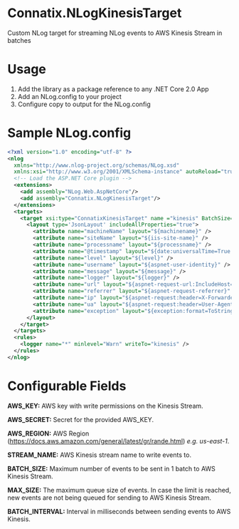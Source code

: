 # Connatix.NLogKinesisTarget

Custom NLog target for streaming NLog events to AWS Kinesis Stream in batches

# Usage

1. Add the library as a package reference to any .NET Core 2.0 App
2. Add an NLog.config to your project
3. Configure copy to output for the NLog.config

  <ItemGroup>
    <None Include="NLog.config" CopyToOutputDirectory="Always">
    </None>
  </ItemGroup>
  
# Sample NLog.config

```xml
<?xml version="1.0" encoding="utf-8" ?>
<nlog 
  xmlns="http://www.nlog-project.org/schemas/NLog.xsd" 
  xmlns:xsi="http://www.w3.org/2001/XMLSchema-instance" autoReload="true" throwExceptions="true" internalLogLevel="Off" internalLogFile="nlog-internal.log">
  <!-- Load the ASP.NET Core plugin -->
  <extensions>
    <add assembly="NLog.Web.AspNetCore"/>
    <add assembly="Connatix.NLogKinesisTarget"/>
  </extensions>
  <targets>
    <target xsi:type="ConnatixKinesisTarget" name ="kinesis" BatchSize="<BATCH_SIZE>" MaxSize="<MAX_SIZE>" BatchInterval="<BATCH_INTERVAL>" AwsKey="<AWS_KEY>" AwsSecret="<AWS_SECRET>" AwsRegion="<AWS_REGION>" Stream="<STREAM_NAME>">
      <layout type='JsonLayout' includeAllProperties="true">
        <attribute name="machineName" layout="${machinename}" />
        <attribute name="siteName" layout="${iis-site-name}" />
        <attribute name="processname" layout="${processname}" />
        <attribute name="@timestamp" layout="${date:universalTime=True:format=yyyy-MM-ddTHH\:mm\:ssZ}" />
        <attribute name="level" layout="${level}" />
        <attribute name="username" layout="${aspnet-user-identity}" />
        <attribute name="message" layout="${message}" />
        <attribute name="logger" layout="${logger}" />
        <attribute name="url" layout="${aspnet-request-url:IncludeHost=True:IncludePort=True:IncludeQueryString=True}" />
        <attribute name="referrer" layout="${aspnet-request-referrer}" />
        <attribute name="ip" layout="${aspnet-request:header=X-Forwarded-For}" />
        <attribute name="ua" layout="${aspnet-request:header=User-Agent}" />
        <attribute name="exception" layout="${exception:format=ToString:maxInnerExceptionLevel=2}" />
      </layout>
    </target>
  </targets>
  <rules>
    <logger name="*" minlevel="Warn" writeTo="kinesis" />
  </rules>
</nlog>
```

# Configurable Fields

**AWS_KEY:** AWS key with write permissions on the Kinesis Stream. 

**AWS_SECRET:** Secret for the provided AWS_KEY. 

**AWS_REGION:** AWS Region (https://docs.aws.amazon.com/general/latest/gr/rande.html) *e.g. us-east-1*. 

**STREAM_NAME:** AWS Kinesis stream name to write events to. 

**BATCH_SIZE:** Maximum number of events to be sent in 1 batch to AWS Kinesis Stream. 

**MAX_SIZE:** The maximum queue size of events. In case the limit is reached, new events are not being queued for sending to AWS Kinesis Stream. 

**BATCH_INTERVAL:** Interval in milliseconds between sending events to AWS Kinesis. 
